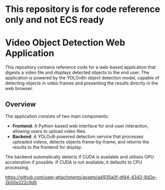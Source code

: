 # This repository is for code reference only and not ECS ready 

# Video Object Detection Web Application

This repository contains reference code for a web-based application that digests a video file and displays detected objects to the end user. The application is powered by the YOLOv8n object detection model, capable of detecting objects in video frames and presenting the results directly in the web browser.

## Overview

The application consists of two main components:

- **Frontend**: A Python-based web interface for end-user interaction, allowing users to upload video files.
- **Backend**: A YOLOv8-powered detection service that processes uploaded videos, detects objects frame-by-frame, and returns the results to the frontend for display.

The backend automatically detects if CUDA is available and utilises GPU acceleration if possible. If CUDA is not available, it defaults to CPU processing.



https://github.com/user-attachments/assets/a4935a0f-df44-4342-8d2e-2b50e222c9d5

